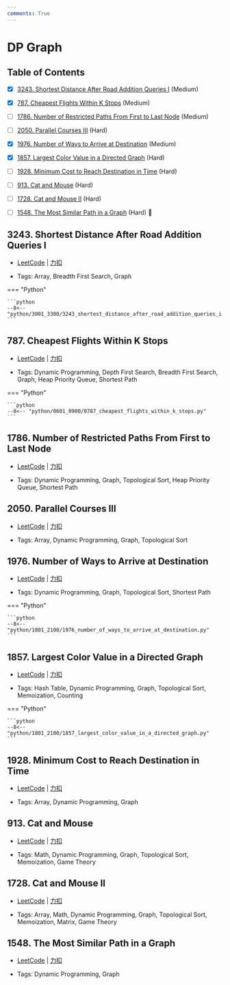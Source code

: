 ```yaml
---
comments: True
---
```


# DP Graph

## Table of Contents

- [x] [3243. Shortest Distance After Road Addition Queries I](#3243-shortest-distance-after-road-addition-queries-i) (Medium)
- [x] [787. Cheapest Flights Within K Stops](#787-cheapest-flights-within-k-stops) (Medium)
- [ ] [1786. Number of Restricted Paths From First to Last Node](#1786-number-of-restricted-paths-from-first-to-last-node) (Medium)
- [ ] [2050. Parallel Courses III](#2050-parallel-courses-iii) (Hard)
- [x] [1976. Number of Ways to Arrive at Destination](#1976-number-of-ways-to-arrive-at-destination) (Medium)
- [x] [1857. Largest Color Value in a Directed Graph](#1857-largest-color-value-in-a-directed-graph) (Hard)
- [ ] [1928. Minimum Cost to Reach Destination in Time](#1928-minimum-cost-to-reach-destination-in-time) (Hard)
- [ ] [913. Cat and Mouse](#913-cat-and-mouse) (Hard)
- [ ] [1728. Cat and Mouse II](#1728-cat-and-mouse-ii) (Hard)
- [ ] [1548. The Most Similar Path in a Graph](#1548-the-most-similar-path-in-a-graph) (Hard) 👑


## 3243. Shortest Distance After Road Addition Queries I

-    [LeetCode](https://leetcode.com/problems/shortest-distance-after-road-addition-queries-i/) | [力扣](https://leetcode.cn/problems/shortest-distance-after-road-addition-queries-i/)

-   Tags: Array, Breadth First Search, Graph

=== "Python"

    ```python
    --8<-- "python/3001_3300/3243_shortest_distance_after_road_addition_queries_i.py"
    ```



## 787. Cheapest Flights Within K Stops

-    [LeetCode](https://leetcode.com/problems/cheapest-flights-within-k-stops/) | [力扣](https://leetcode.cn/problems/cheapest-flights-within-k-stops/)

-   Tags: Dynamic Programming, Depth First Search, Breadth First Search, Graph, Heap Priority Queue, Shortest Path

=== "Python"

    ```python
    --8<-- "python/0601_0900/0787_cheapest_flights_within_k_stops.py"
    ```



## 1786. Number of Restricted Paths From First to Last Node

-    [LeetCode](https://leetcode.com/problems/number-of-restricted-paths-from-first-to-last-node/) | [力扣](https://leetcode.cn/problems/number-of-restricted-paths-from-first-to-last-node/)

-   Tags: Dynamic Programming, Graph, Topological Sort, Heap Priority Queue, Shortest Path



## 2050. Parallel Courses III

-    [LeetCode](https://leetcode.com/problems/parallel-courses-iii/) | [力扣](https://leetcode.cn/problems/parallel-courses-iii/)

-   Tags: Array, Dynamic Programming, Graph, Topological Sort



## 1976. Number of Ways to Arrive at Destination

-    [LeetCode](https://leetcode.com/problems/number-of-ways-to-arrive-at-destination/) | [力扣](https://leetcode.cn/problems/number-of-ways-to-arrive-at-destination/)

-   Tags: Dynamic Programming, Graph, Topological Sort, Shortest Path

=== "Python"

    ```python
    --8<-- "python/1801_2100/1976_number_of_ways_to_arrive_at_destination.py"
    ```



## 1857. Largest Color Value in a Directed Graph

-    [LeetCode](https://leetcode.com/problems/largest-color-value-in-a-directed-graph/) | [力扣](https://leetcode.cn/problems/largest-color-value-in-a-directed-graph/)

-   Tags: Hash Table, Dynamic Programming, Graph, Topological Sort, Memoization, Counting

=== "Python"

    ```python
    --8<-- "python/1801_2100/1857_largest_color_value_in_a_directed_graph.py"
    ```



## 1928. Minimum Cost to Reach Destination in Time

-    [LeetCode](https://leetcode.com/problems/minimum-cost-to-reach-destination-in-time/) | [力扣](https://leetcode.cn/problems/minimum-cost-to-reach-destination-in-time/)

-   Tags: Array, Dynamic Programming, Graph



## 913. Cat and Mouse

-    [LeetCode](https://leetcode.com/problems/cat-and-mouse/) | [力扣](https://leetcode.cn/problems/cat-and-mouse/)

-   Tags: Math, Dynamic Programming, Graph, Topological Sort, Memoization, Game Theory



## 1728. Cat and Mouse II

-    [LeetCode](https://leetcode.com/problems/cat-and-mouse-ii/) | [力扣](https://leetcode.cn/problems/cat-and-mouse-ii/)

-   Tags: Array, Math, Dynamic Programming, Graph, Topological Sort, Memoization, Matrix, Game Theory



## 1548. The Most Similar Path in a Graph

-    [LeetCode](https://leetcode.com/problems/the-most-similar-path-in-a-graph/) | [力扣](https://leetcode.cn/problems/the-most-similar-path-in-a-graph/)

-   Tags: Dynamic Programming, Graph



